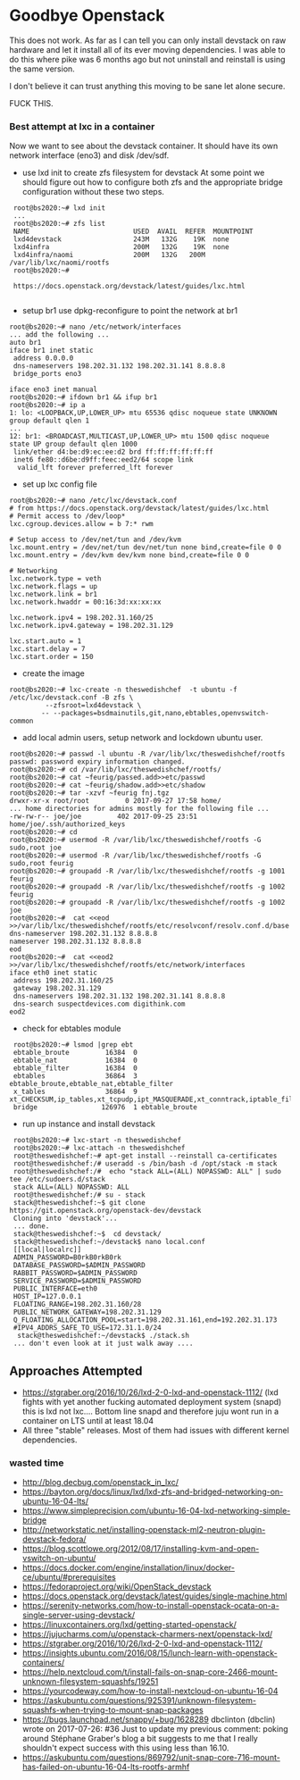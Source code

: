 <!-- GoodByeOpenstack, Version: 1, Modified: 2018/12/02, Author: trac -->
# Goodbye Openstack

This does not work. As far as I can tell you can only install devstack on raw hardware and let it install all of its ever moving dependencies. I was able to do this where pike was 6 months ago but not uninstall and reinstall is using the same version.

I don't believe it can trust anything this moving to be sane let alone secure.

FUCK THIS.

### Best attempt at lxc in a container

Now we want to see about the devstack container. It should have its own network interface (eno3) and disk /dev/sdf.

* use lxd init to create zfs filesystem for devstack
  At some point we should figure out how to configure both zfs and the appropriate bridge configuration without these two steps.

``` 
 root@bs2020:~# lxd init
 ...
 root@bs2020:~# zfs list
 NAME                          USED  AVAIL  REFER  MOUNTPOINT
 lxd4devstack                  243M   132G    19K  none
 lxd4infra                     200M   132G    19K  none
 lxd4infra/naomi               200M   132G   200M  /var/lib/lxc/naomi/rootfs
 root@bs2020:~# 
 
 https://docs.openstack.org/devstack/latest/guides/lxc.html
 
```

* setup br1 use dpkg-reconfigure to point the network at br1

``` 
root@bs2020:~# nano /etc/network/interfaces
... add the following ...
auto br1
iface br1 inet static
 address 0.0.0.0
 dns-nameservers 198.202.31.132 198.202.31.141 8.8.8.8
 bridge_ports eno3

iface eno3 inet manual
root@bs2020:~# ifdown br1 && ifup br1
root@bs2020:~# ip a
1: lo: <LOOPBACK,UP,LOWER_UP> mtu 65536 qdisc noqueue state UNKNOWN group default qlen 1
...
12: br1: <BROADCAST,MULTICAST,UP,LOWER_UP> mtu 1500 qdisc noqueue state UP group default qlen 1000
 link/ether d4:be:d9:ec:ee:d2 brd ff:ff:ff:ff:ff:ff
 inet6 fe80::d6be:d9ff:feec:eed2/64 scope link 
  valid_lft forever preferred_lft forever

```

* set up lxc config file

``` 
root@bs2020:~# nano /etc/lxc/devstack.conf 
# from https://docs.openstack.org/devstack/latest/guides/lxc.html
# Permit access to /dev/loop*
lxc.cgroup.devices.allow = b 7:* rwm

# Setup access to /dev/net/tun and /dev/kvm
lxc.mount.entry = /dev/net/tun dev/net/tun none bind,create=file 0 0
lxc.mount.entry = /dev/kvm dev/kvm none bind,create=file 0 0

# Networking
lxc.network.type = veth
lxc.network.flags = up
lxc.network.link = br1
lxc.network.hwaddr = 00:16:3d:xx:xx:xx

lxc.network.ipv4 = 198.202.31.160/25
lxc.network.ipv4.gateway = 198.202.31.129

lxc.start.auto = 1
lxc.start.delay = 7
lxc.start.order = 150

```

* create the image

```
root@bs2020:~# lxc-create -n theswedishchef  -t ubuntu -f /etc/lxc/devstack.conf -B zfs \        
         --zfsroot=lxd4devstack \
        -- --packages=bsdmainutils,git,nano,ebtables,openvswitch-common
```

* add local admin users, setup network and  lockdown ubuntu user.

``` 
root@bs2020:~# passwd -l ubuntu -R /var/lib/lxc/theswedishchef/rootfs
passwd: password expiry information changed.
root@bs2020:~# cd /var/lib/lxc/theswedishchef/rootfs/
root@bs2020:~# cat ~feurig/passed.add>>etc/passwd
root@bs2020:~# cat ~feurig/shadow.add>>etc/shadow
root@bs2020:~# tar -xzvf ~feurig fnj.tgz
drwxr-xr-x root/root         0 2017-09-27 17:58 home/
... home directories for admins mostly for the following file ...
-rw-rw-r-- joe/joe         402 2017-09-25 23:51 home/joe/.ssh/authorized_keys
root@bs2020:~# cd 
root@bs2020:~# usermod -R /var/lib/lxc/theswedishchef/rootfs -G sudo,root joe
root@bs2020:~# usermod -R /var/lib/lxc/theswedishchef/rootfs -G sudo,root feurig
root@bs2020:~# groupadd -R /var/lib/lxc/theswedishchef/rootfs -g 1001 feurig
root@bs2020:~# groupadd -R /var/lib/lxc/theswedishchef/rootfs -g 1002 feurig
root@bs2020:~# groupadd -R /var/lib/lxc/theswedishchef/rootfs -g 1002 joe
root@bs2020:~#  cat <<eod >>/var/lib/lxc/theswedishchef/rootfs/etc/resolvconf/resolv.conf.d/base 
dns-nameserver 198.202.31.132 8.8.8.8
nameserver 198.202.31.132 8.8.8.8
eod
root@bs2020:~#  cat <<eod2 >>/var/lib/lxc/theswedishchef/rootfs/etc/network/interfaces
iface eth0 inet static
 address 198.202.31.160/25
 gateway 198.202.31.129
 dns-nameservers 198.202.31.132 198.202.31.141 8.8.8.8
 dns-search suspectdevices.com digithink.com
eod2
```  

* check for ebtables module

```
 root@bs2020:~# lsmod |grep ebt
 ebtable_broute         16384  0
 ebtable_nat            16384  0
 ebtable_filter         16384  0
 ebtables               36864  3 ebtable_broute,ebtable_nat,ebtable_filter
 x_tables               36864  9 xt_CHECKSUM,ip_tables,xt_tcpudp,ipt_MASQUERADE,xt_conntrack,iptable_filter,ebtables,ipt_REJECT,iptable_mangle
 bridge                126976  1 ebtable_broute
```

* run up instance and install devstack

``` 
 root@bs2020:~# lxc-start -n theswedishchef
 root@bs2020:~# lxc-attach -n theswedishchef
 root@theswedishchef:~# apt-get install --reinstall ca-certificates
 root@theswedishchef:/# useradd -s /bin/bash -d /opt/stack -m stack
 root@theswedishchef:/#  echo "stack ALL=(ALL) NOPASSWD: ALL" | sudo tee /etc/sudoers.d/stack
 stack ALL=(ALL) NOPASSWD: ALL
 root@theswedishchef:/# su - stack
 stack@theswedishchef:~$ git clone https://git.openstack.org/openstack-dev/devstack
 Cloning into 'devstack'...
 ... done.
 stack@theswedishchef:~$  cd devstack/
 stack@theswedishchef:~/devstack$ nano local.conf
 [[local|localrc]]
 ADMIN_PASSWORD=B0rkB0rkB0rk
 DATABASE_PASSWORD=$ADMIN_PASSWORD
 RABBIT_PASSWORD=$ADMIN_PASSWORD
 SERVICE_PASSWORD=$ADMIN_PASSWORD
 PUBLIC_INTERFACE=eth0
 HOST_IP=127.0.0.1
 FLOATING_RANGE=198.202.31.160/28
 PUBLIC_NETWORK_GATEWAY=198.202.31.129
 Q_FLOATING_ALLOCATION_POOL=start=198.202.31.161,end=192.202.31.173
 #IPV4_ADDRS_SAFE_TO_USE=172.31.1.0/24
  stack@theswedishchef:~/devstack$ ./stack.sh
 ... don't even look at it just walk away ....
```
 
## Approaches Attempted

* <https://stgraber.org/2016/10/26/lxd-2-0-lxd-and-openstack-1112/>
  (lxd fights with yet another fucking automated deployment system (snapd) this is lxd not lxc....
  Bottom line snapd and therefore juju wont run in a container on LTS until at least 18.04
* All three "stable" releases. Most of them had issues with different kernel dependencies.

### wasted time

* <http://blog.decbug.com/openstack_in_lxc/>
* <https://bayton.org/docs/linux/lxd/lxd-zfs-and-bridged-networking-on-ubuntu-16-04-lts/>
* <https://www.simpleprecision.com/ubuntu-16-04-lxd-networking-simple-bridge>
* <http://networkstatic.net/installing-openstack-ml2-neutron-plugin-devstack-fedora/>
* <https://blog.scottlowe.org/2012/08/17/installing-kvm-and-open-vswitch-on-ubuntu/>
* <https://docs.docker.com/engine/installation/linux/docker-ce/ubuntu/#prerequisites>
* <https://fedoraproject.org/wiki/OpenStack_devstack>
* <https://docs.openstack.org/devstack/latest/guides/single-machine.html>
* <https://serenity-networks.com/how-to-install-openstack-ocata-on-a-single-server-using-devstack/>
* <https://linuxcontainers.org/lxd/getting-started-openstack/>
* <https://jujucharms.com/u/openstack-charmers-next/openstack-lxd/>
* <https://stgraber.org/2016/10/26/lxd-2-0-lxd-and-openstack-1112/>
* <https://insights.ubuntu.com/2016/08/15/lunch-learn-with-openstack-containers/>
* <https://help.nextcloud.com/t/install-fails-on-snap-core-2466-mount-unknown-filesystem-squashfs/19251>
* <https://yourcodeway.com/how-to-install-nextcloud-on-ubuntu-16-04>
* <https://askubuntu.com/questions/925391/unknown-filesystem-squashfs-when-trying-to-mount-snap-packages>
* <https://bugs.launchpad.net/snappy/+bug/1628289>
  dbclinton (dbclin) wrote on 2017-07-26: #36
  Just to update my previous comment: poking around Stéphane Graber's blog a bit suggests to me that I really shouldn't expect success with this using less than 16.10.
* <https://askubuntu.com/questions/869792/unit-snap-core-716-mount-has-failed-on-ubuntu-16-04-lts-rootfs-armhf>
